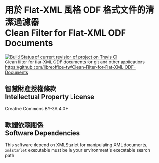 # 用於 Flat-XML 風格 ODF 格式文件的清潔過濾器<br>Clean Filter for Flat-XML ODF Documents
[![Build Status of current revision of project on Travis CI](https://travis-ci.org/libreoffice-tw/Clean-Filter-for-Flat-XML-ODF-Documents.svg?branch=master)](https://travis-ci.org/libreoffice-tw/Clean-Filter-for-Flat-XML-ODF-Documents)  
Clean filter for flat-XML ODF documents for git and other applications  
<https://github.com/libreoffice-tw/Clean-Filter-for-Flat-XML-ODF-Documents>

## 智慧財產授權條款<br>Intellectual Property License
Creative Commons BY-SA 4.0+

## 軟體依賴關係<br>Software Dependencies
This software depend on XMLStarlet for manipulating XML documents, `xmlstarlet` executable must be in your environment's executable search path
